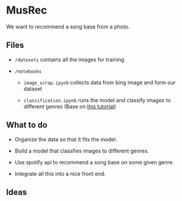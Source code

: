 # MusRec

We want to recommend a song base from a photo.
 
## Files

- `/datesets` contains all the images for training

- `/notebooks`
    - `image_scrap.ipynb` collects data from bing image and form our dataset

    - `classification.ipynb` runs the model and classify images to different genres (Base on [this tutorial](https://github.com/tensorflow/docs/blob/master/site/en/tutorials/images/classification.ipynb))

## What to do

- Organize the data so that it fits the model.

- Build a model that classfies images to different genres.

- Use spotify api to recommend a song base on some given genre.

- Integrate all this into a nice front end.

## Ideas
